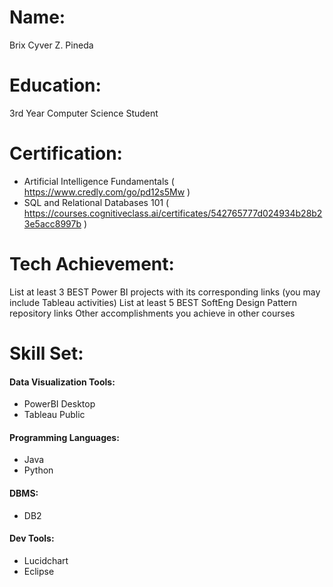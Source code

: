 # Name:
Brix Cyver Z. Pineda <br>
# Education: 
3rd Year Computer Science Student <br>

# Certification: 
- Artificial Intelligence Fundamentals ( https://www.credly.com/go/pd12s5Mw )
- SQL and Relational Databases 101 ( https://courses.cognitiveclass.ai/certificates/542765777d024934b28b23e5acc8997b )
 

# Tech Achievement:
List at least 3 BEST Power BI projects with its corresponding links (you may include Tableau activities)
List at least 5 BEST SoftEng Design Pattern repository links
Other accomplishments you achieve in other courses

# Skill Set:
#### Data Visualization Tools:  
- PowerBI Desktop
- Tableau Public
  
#### Programming Languages: 
- Java
- Python

#### DBMS: 
- DB2

#### Dev Tools: 
- Lucidchart
- Eclipse

